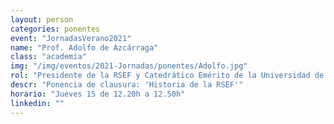 ```yaml
---
layout: person
categories: ponentes
event: "JornadasVerano2021"
name: "Prof. Adolfo de Azcárraga"
class: "academia"
img: "/img/eventos/2021-Jornadas/ponentes/Adolfo.jpg"
rol: "Presidente de la RSEF y Catedrático Emérito de la Universidad de Valencia"
descr: "Ponencia de clausura: 'Historia de la RSEF'"
horario: "Jueves 15 de 12.20h a 12.50h"
linkedin: ""
---
```

